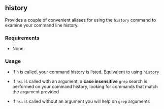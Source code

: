 ## history

Provides a couple of convenient aliases for using the `history` command to examine your command line history.

### Requirements

* None.

### Usage

* If `h` is called, your command history is listed. Equivalent to using `history`

* If `hsi` is called with an argument, a **case insensitive** `grep` search is performed on your command history, looking for commands that match the argument provided

* If `hsi` is called without an argument you will help on `grep` arguments


